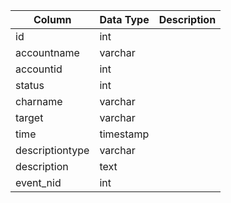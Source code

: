 | Column          | Data Type | Description |
| --------------- | --------- | ----------- |
| id              | int       |             |
| accountname     | varchar   |             |
| accountid       | int       |             |
| status          | int       |             |
| charname        | varchar   |             |
| target          | varchar   |             |
| time            | timestamp |             |
| descriptiontype | varchar   |             |
| description     | text      |             |
| event_nid       | int       |             |